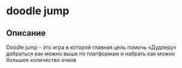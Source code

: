 # doodle jump
## Описание
Doodle jump - это игра в которой главная цель помочь «Дудлеру» добраться как можно выше по платформам и набрать как можно большее количество очков
